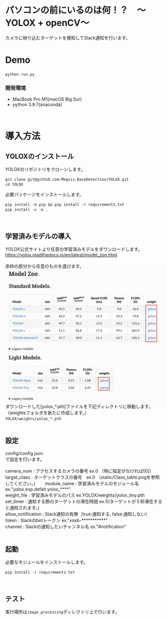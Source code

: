 # パソコンの前にいるのは何！？　〜YOLOX + openCV〜
カメラに映り込むターゲットを検知してSlack通知を行います。  

# Demo　　
```
python run.py
```  


###  開発環境  
- MacBook Pro M1(macOS Big Sur)
- python 3.9.7(anaconda)  
<br>

# 導入方法

## YOLOXのインストール　　

YOLOXのリポジトリをクローンします。  
```
git clone git@github.com:Megvii-BaseDetection/YOLOX.git
cd YOLOX
```
必要パッケージをインストールします。
```
pip install -U pip && pip install -r requirements.txt
pip install -v -e .
```  

<br>  

## 学習済みモデルの導入
YOLOX公式サイトより任意の学習済みモデルをダウンロードします。
https://yolox.readthedocs.io/en/latest/model_zoo.html  
<br>
赤枠の部分から任意のものを選びます。  
![例](/static/model_zoo.png)   
ダウンロードした[yolox_*.pth]ファイルを下記ディレクトリに移動します。（weightsフォルダを新たに作成します。）  
`YOLOX/weights/yolox_*.pth`  
<br>

##  設定
config/config.json  
で設定を行います。  
<br>
camera_num          :   アクセスするカメラの番号 ex.0 （特に指定がなければ[0]）  
target_class        :   ターゲットクラスの番号　ex.0 （static/Class_table.pngを参照してください。)　　
module_name         :   学習済みモデルのモジュール名  ex."yolox.exp.defalt.yolox_****"   
weight_file         :   学習済みモデルのパス ex.YOLOX/weights/yolox_tiny.pth  
set_timer           :   通知する際のターゲットの滞在時間 ex.5(ターゲットが５秒滞在すると通知されます。)  
allow_notification  :   Slack通知の有無（true:通知する, false:通知しない）  
token               :   Slackのbotトークン ex."xoxb-***********"  
channel             :   Slackの通知したいチャンネル名 ex."#notification"  
<br>  

##  起動
必要なモジュールをインストールします。
```
pip install -r requirements.txt
```  
<br>  

##  テスト  
実行場所は`image_processing`ディレクトリ上で行います。


